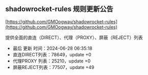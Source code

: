 ## shadowrocket-rules 规则更新公告

[https://github.com/GMOogway/shadowrocket-rules](https://github.com/GMOogway/shadowrocket-rules)

提供全面的直连（DIRECT）、代理（PROXY）、屏蔽（REJECT）列表
- 最后 更新 时间：2024-06-28 06:35:18
- 直连DIRECT列表：78649，update +0
- 代理PROXY 列表：25210，update +0
- 屏蔽REJECT列表：77507，update +49